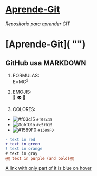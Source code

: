 
# [Aprende-Git](https://github.com/oscarnmori/Aprende-Git/blob/master/README.md "")
*Repositorio para aprender GIT*

# [Aprende-Git](<a href="#url"></a> "")


## GitHub usa MARKDOWN

1. FORMULAS:  
E=MC<sup>2</sup> 

2. EMOJIS:  
:older_man:
:alien:
:rainbow:

3. COLORES:  
- ![#f03c15](https://via.placeholder.com/15/f03c15/000000?text=+) `#f03c15`
- ![#c5f015](https://via.placeholder.com/15/c5f015/000000?text=+) `#c5f015`
- ![#1589F0](https://via.placeholder.com/15/1589F0/000000?text=+) `#1589F0`

```diff
- text in red
+ text in green
! text in orange
# text in gray
@@ text in purple (and bold)@@
```

<a class="text-gray-dark no-underline" href="#url">
  A link with only part of it is blue on hover
</a>


